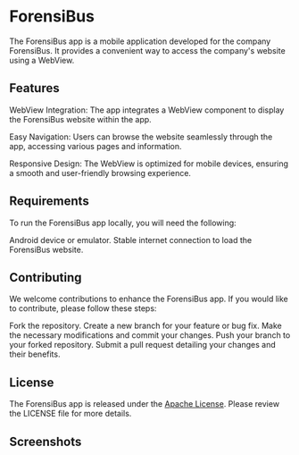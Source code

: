 # ForensiBus

The ForensiBus app is a mobile application developed for the company ForensiBus.
It provides a convenient way to access the company's website using a WebView.

## Features
 WebView Integration: The app integrates a WebView component to display the ForensiBus website within the app.
 
Easy Navigation: Users can browse the website seamlessly through the app, accessing various pages and information.

Responsive Design: The WebView is optimized for mobile devices, ensuring a smooth and user-friendly browsing experience.

## Requirements
To run the ForensiBus app locally, you will need the following:

   Android device or emulator.
   Stable internet connection to load the ForensiBus website.

## Contributing
We welcome contributions to enhance the ForensiBus app. If you would like to contribute, please follow these steps:

Fork the repository.
Create a new branch for your feature or bug fix.
Make the necessary modifications and commit your changes.
Push your branch to your forked repository.
Submit a pull request detailing your changes and their benefits.

## License
The ForensiBus app is released under the [Apache License](https://opensource.org/license/apache-1-1/). Please review the LICENSE file for more details.

## Screenshots
